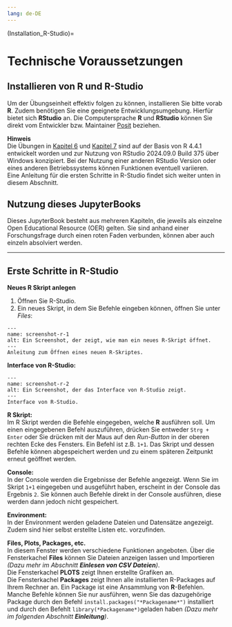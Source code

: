 ```yaml
---
lang: de-DE
---
```


(Installation_R-Studio)=
# Technische Voraussetzungen

## Installieren von R und R-Studio

Um der Übungseinheit effektiv folgen zu können, installieren Sie bitte vorab **R**. Zudem benötigen Sie eine geeignete Entwicklungsumgebung. Hierfür bietet sich **RStudio** an. Die Computersprache **R** und **RStudio** können Sie direkt vom Entwickler bzw. Maintainer <a href="https://posit.co/download/rstudio-desktop/" target="_blank">Posit</a> beziehen.  


**Hinweis**  
Die Übungen in [Kapitel 6](Datenmanipulation) und [Kapitel 7](Datenmanipulation2) sind auf der Basis von R 4.4.1 entwickelt worden und zur Nutzung von RStudio 2024.09.0 Build 375 über Windows konzipiert. Bei der Nutzung einer anderen RStudio Version oder eines anderen Betriebssystems können Funktionen eventuell variieren.  
Eine Anleitung für die ersten Schritte in R-Studio findet sich weiter unten in diesem Abschnitt.  

## Nutzung dieses JupyterBooks

Dieses JupyterBook besteht aus mehreren Kapiteln, die jeweils als einzelne Open Educational Resource (OER) gelten. Sie sind anhand einer Forschungsfrage durch einen roten Faden verbunden, können aber auch einzeln absolviert werden.  


------------------------------------------------------------------------

## Erste Schritte in R-Studio

**Neues R Skript anlegen**  
1. Öffnen Sie R-Studio.  
2. Ein neues Skript, in dem Sie Befehle eingeben können, öffnen Sie
unter *Files*: 
 
```{figure} _images/R_Studio_open_new_script.png
---
name: screenshot-r-1
alt: Ein Screenshot, der zeigt, wie man ein neues R-Skript öffnet.
---
Anleitung zum Öffnen eines neuen R-Skriptes.
```  

**Interface von R-Studio:**  

```{figure} _images/R_Studio_Interface.png
---
name: screenshot-r-2
alt: Ein Screenshot, der das Interface von R-Studio zeigt.
---
Interface von R-Studio.
```

**R Skript:**  
Im R Skript werden die Befehle eingegeben, welche **R** ausführen soll.
Um einen eingegebenen Befehl auszuführen, drücken Sie entweder
`Strg + Enter` oder Sie drücken mit der Maus auf den *Run-Button* in der
oberen rechten Ecke des Fensters. Ein Befehl ist z.B. `1+1`. Das Skript
und dessen Befehle können abgespeichert werden und zu einem späteren
Zeitpunkt erneut geöffnet werden.  

**Console:**  
In der Console werden die Ergebnisse der Befehle angezeigt. Wenn Sie im
Skript `1+1` eingegeben und ausgeführt haben, erscheint in der Console
das Ergebnis `2`. Sie können auch Befehle direkt in der Console
ausführen, diese werden dann jedoch nicht gespeichert.  

**Environment:**  
In der Environment werden geladene Dateien und Datensätze angezeigt.
Zudem sind hier selbst erstellte Listen etc. vorzufinden.  

**Files, Plots, Packages, etc.**  
In diesem Fenster werden verschiedene Funktionen angeboten. Über die
Fensterkachel **Files** können Sie Dateien anzeigen lassen und
Importieren *(Dazu mehr im Abschnitt **Einlesen von CSV Dateien**)*.  
Die Fensterkachel **PLOTS** zeigt Ihnen erstellte Grafiken an.  
Die Fensterkachel **Packages** zeigt Ihnen alle installierten R-Packages
auf Ihrem Rechner an. Ein Package ist eine Ansammlung von
**R**-Befehlen. Manche Befehle können Sie nur ausführen, wenn Sie das
dazugehörige Package durch den Befehl
`install.packages("*Packagename*")` installiert und durch den Befehlt
`library(*Packagename*)`geladen haben *(Dazu mehr im folgenden Abschnitt
**Einleitung**)*.  

